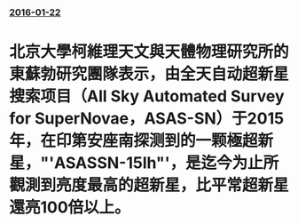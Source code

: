### [2016-01-22](/news/2016/01/22/index.md)

##### 
# 北京大學柯維理天文與天體物理研究所的東蘇勃研究團隊表示，由全天自动超新星搜索项目（All Sky Automated Survey for SuperNovae，ASAS-SN）于2015年，在印第安座南探测到的一颗極超新星，"'ASASSN-15lh"'，是迄今为止所觀測到亮度最高的超新星，比平常超新星還亮100倍以上。



